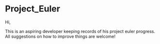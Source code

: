 # Project_Euler

Hi, 

This is an aspiring developer keeping records of his project euler progress.
All suggestions on how to improve things are welcome! 
